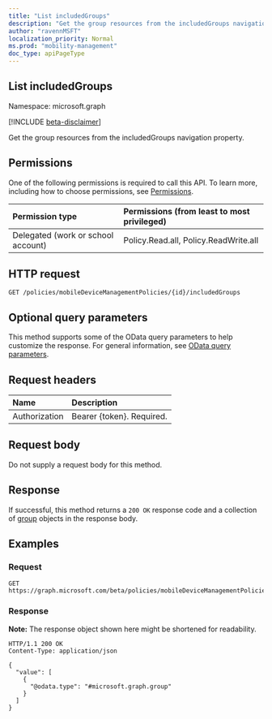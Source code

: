 ```yaml
---
title: "List includedGroups"
description: "Get the group resources from the includedGroups navigation property."
author: "ravennMSFT"
localization_priority: Normal
ms.prod: "mobility-management"
doc_type: apiPageType
---
```


## List includedGroups

Namespace: microsoft.graph

[!INCLUDE [beta-disclaimer](../../includes/beta-disclaimer.md)]

Get the group resources from the includedGroups navigation property.

## Permissions

One of the following permissions is required to call this API. To learn more, including how to choose permissions, see [Permissions](/graph/permissions-reference).

|Permission type|Permissions (from least to most privileged)|
|:---|:---|
|Delegated (work or school account)|Policy.Read.all, Policy.ReadWrite.all|

## HTTP request

<!-- {
  "blockType": "ignored"
}
-->

``` http
GET /policies/mobileDeviceManagementPolicies/{id}/includedGroups
```

## Optional query parameters

This method supports some of the OData query parameters to help customize the response. For general information, see [OData query parameters](/graph/query-parameters).

## Request headers

|Name|Description|
|:---|:---|
|Authorization|Bearer {token}. Required.|

## Request body

Do not supply a request body for this method.

## Response

If successful, this method returns a `200 OK` response code and a collection of [group](../resources/group.md) objects in the response body.

## Examples

### Request

<!-- {
  "blockType": "request",
  "name": "list_group"
}
-->

``` http
GET https://graph.microsoft.com/beta/policies/mobileDeviceManagementPolicies/{id}/includedGroups
```


### Response

**Note:** The response object shown here might be shortened for readability.
<!-- {
  "blockType": "response",
  "truncated": true,
  "@odata.type": "Collection(Microsoft.AAD.MobilityService.group)"
}
-->

``` http
HTTP/1.1 200 OK
Content-Type: application/json

{
  "value": [
    {
      "@odata.type": "#microsoft.graph.group"
    }
  ]
}
```
